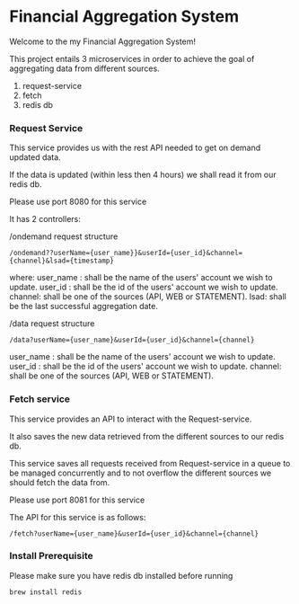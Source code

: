 # Financial Aggregation System
Welcome to the my Financial Aggregation System! 

This project entails 3 microservices in order to achieve the goal of aggregating data from different sources.

1. request-service
2. fetch
3. redis db 

### Request Service
This service provides us with the rest API needed to get on demand updated data.

If the data is updated (within less then 4 hours) we shall read it from our redis db.

Please use port 8080 for this service

It has 2 controllers:

/ondemand request structure
````
/ondemand??userName={user_name}}&userId={user_id}&channel={channel}&lsad={timestamp}
````
where:
user_name : shall be the name of the users' account we wish to update.
user_id : shall be the id of the users' account we wish to update.
channel: shall be one of the sources (API, WEB or STATEMENT).
lsad: shall be the last successful aggregation date.


/data request structure 
````
/data?userName={user_name}&userId={user_id}&channel={channel}
````
user_name : shall be the name of the users' account we wish to update.
user_id : shall be the id of the users' account we wish to update.
channel: shall be one of the sources (API, WEB or STATEMENT).

### Fetch service
This service provides an API to interact with the Request-service.

It also saves the new data retrieved from the different sources to our redis db.

This service saves all requests received from Request-service in a queue to be managed concurrently and to not overflow the different sources we should fetch the data from. 

Please use port 8081 for this service

The API for this service is as follows:
```
/fetch?userName={user_name}&userId={user_id}&channel={channel}
```

### Install Prerequisite
Please make sure you have redis db installed before running
```
brew install redis
```

